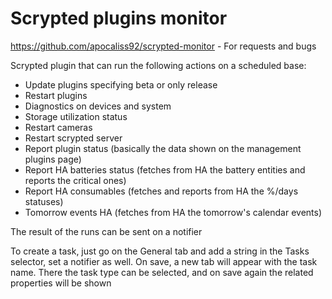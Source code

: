 # Scrypted plugins monitor

https://github.com/apocaliss92/scrypted-monitor - For requests and bugs

Scrypted plugin that can run the following actions on a scheduled base:
- Update plugins specifying beta or only release
- Restart plugins
- Diagnostics on devices and system
- Storage utilization status
- Restart cameras
- Restart scrypted server
- Report plugin status (basically the data shown on the management plugins page)
- Report HA batteries status (fetches from HA the battery entities and reports the critical ones)
- Report HA consumables (fetches and reports from HA the %/days statuses)
- Tomorrow events HA (fetches from HA the tomorrow's calendar events)

The result of the runs can be sent on a notifier

To create a task, just go on the General tab and add a string in the Tasks selector, set a notifier as well.
On save, a new tab will appear with the task name. There the task type can be selected, and on save again the related properties will be shown